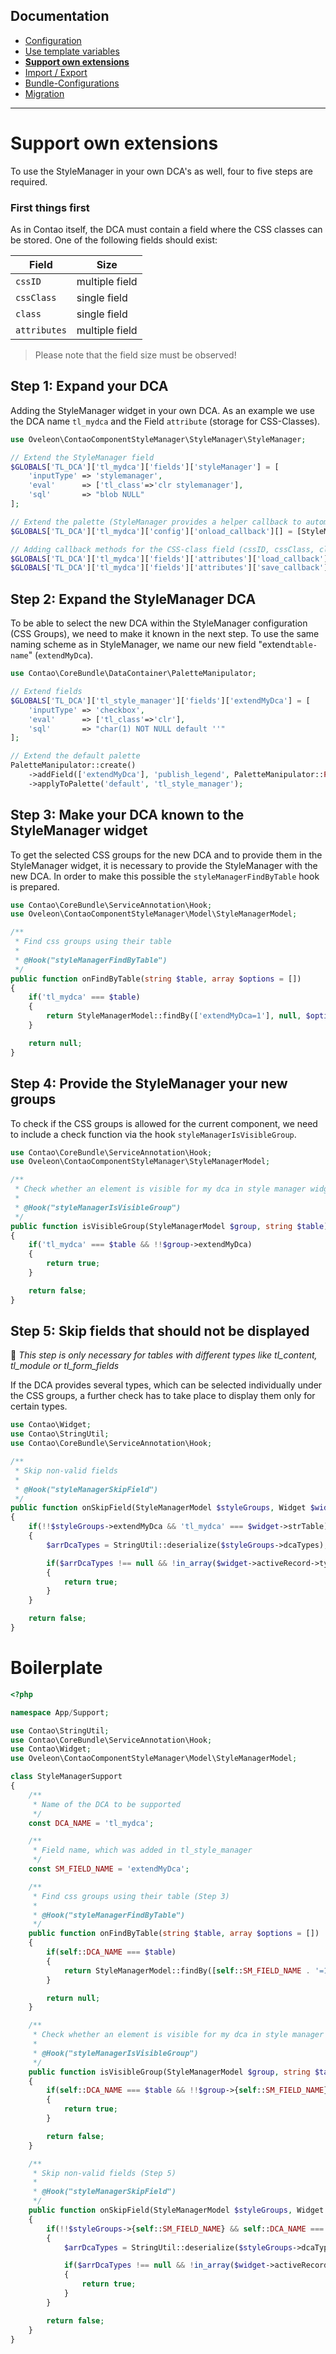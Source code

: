 ## Documentation
- [Configuration](CONFIGURATION.md)
- [Use template variables](TEMPLATE_VARIABLES.md)
- __[Support own extensions](SUPPORT.md)__
- [Import / Export](IMPORT_EXPORT.md)
- [Bundle-Configurations](BUNDLE_CONFIG.md)
- [Migration](docs/MIGRATE.md)

---

# Support own extensions
To use the StyleManager in your own DCA's as well, four to five steps are required.

### First things first
As in Contao itself, the DCA must contain a field where the CSS classes can be stored. One of the following fields should exist:

| Field        | Size           |
|--------------|----------------|
| `cssID`      | multiple field |
| `cssClass`   | single field   |
| `class`      | single field   |
| `attributes` | multiple field |

> Please note that the field size must be observed!

## Step 1: Expand your DCA
Adding the StyleManager widget in your own DCA. As an example we use the DCA name `tl_mydca` and the Field `attribute` (storage for CSS-Classes).

```php
use Oveleon\ContaoComponentStyleManager\StyleManager\StyleManager;

// Extend the StyleManager field
$GLOBALS['TL_DCA']['tl_mydca']['fields']['styleManager'] = [
    'inputType' => 'stylemanager',
    'eval'      => ['tl_class'=>'clr stylemanager'],
    'sql'       => "blob NULL"
];

// Extend the palette (StyleManager provides a helper callback to automatically include all palettes in the DCA, Contao's palette manipulator can also be used)
$GLOBALS['TL_DCA']['tl_mydca']['config']['onload_callback'][] = [StyleManager::class, 'addPalette'];

// Adding callback methods for the CSS-class field (cssID, cssClass, class or attributes)
$GLOBALS['TL_DCA']['tl_mydca']['fields']['attributes']['load_callback'][] = [StyleManager::class, 'onLoad'];
$GLOBALS['TL_DCA']['tl_mydca']['fields']['attributes']['save_callback'][] = [StyleManager::class, 'onSave'];
```

## Step 2: Expand the StyleManager DCA
To be able to select the new DCA within the StyleManager configuration (CSS Groups), we need to make it known in the next step. To use the same naming scheme as in StyleManager, we name our new field "extend`table-name`" (`extendMyDca`).

```php
use Contao\CoreBundle\DataContainer\PaletteManipulator;

// Extend fields
$GLOBALS['TL_DCA']['tl_style_manager']['fields']['extendMyDca'] = [
    'inputType' => 'checkbox',
    'eval'      => ['tl_class'=>'clr'],
    'sql'       => "char(1) NOT NULL default ''"
];

// Extend the default palette
PaletteManipulator::create()
    ->addField(['extendMyDca'], 'publish_legend', PaletteManipulator::POSITION_APPEND)
    ->applyToPalette('default', 'tl_style_manager');
```

## Step 3: Make your DCA known to the StyleManager widget

To get the selected CSS groups for the new DCA and to provide them in the StyleManager widget, it is necessary to provide the StyleManager with the new DCA. In order to make this possible the `styleManagerFindByTable` hook is prepared.

```php
use Contao\CoreBundle\ServiceAnnotation\Hook;
use Oveleon\ContaoComponentStyleManager\Model\StyleManagerModel;

/**
 * Find css groups using their table
 * 
 * @Hook("styleManagerFindByTable")
 */
public function onFindByTable(string $table, array $options = [])
{
    if('tl_mydca' === $table)
    {
        return StyleManagerModel::findBy(['extendMyDca=1'], null, $options);
    }

    return null;
}
```

## Step 4: Provide the StyleManager your new groups

To check if the CSS groups is allowed for the current component, we need to include a check function via the hook `styleManagerIsVisibleGroup`.

```php
use Contao\CoreBundle\ServiceAnnotation\Hook;
use Oveleon\ContaoComponentStyleManager\StyleManagerModel;

/**
 * Check whether an element is visible for my dca in style manager widget
 * 
 * @Hook("styleManagerIsVisibleGroup")
 */
public function isVisibleGroup(StyleManagerModel $group, string $table): bool
{
    if('tl_mydca' === $table && !!$group->extendMyDca)
    {
        return true;
    }

    return false;
}
```

## Step 5: **Skip fields** that should not be displayed

📌 _This step is only necessary for tables with different types like tl_content, tl_module or tl_form_fields_

If the DCA provides several types, which can be selected individually under the CSS groups, a further check has to take place to display them only for certain types.

```php
use Contao\Widget;
use Contao\StringUtil;
use Contao\CoreBundle\ServiceAnnotation\Hook;

/**
 * Skip non-valid fields
 *
 * @Hook("styleManagerSkipField")
 */
public function onSkipField(StyleManagerModel $styleGroups, Widget $widget)
{
    if(!!$styleGroups->extendMyDca && 'tl_mydca' === $widget->strTable)
    {
        $arrDcaTypes = StringUtil::deserialize($styleGroups->dcaTypes);

        if($arrDcaTypes !== null && !in_array($widget->activeRecord->type, $arrDcaTypes))
        {
            return true;
        }
    }

    return false;
}
```

# Boilerplate

```php
<?php

namespace App/Support;

use Contao\StringUtil;
use Contao\CoreBundle\ServiceAnnotation\Hook;
use Contao\Widget;
use Oveleon\ContaoComponentStyleManager\Model\StyleManagerModel;

class StyleManagerSupport
{
    /**
     * Name of the DCA to be supported
     */
    const DCA_NAME = 'tl_mydca';

    /**
     * Field name, which was added in tl_style_manager
     */
    const SM_FIELD_NAME = 'extendMyDca';

    /**
     * Find css groups using their table (Step 3)
     *
     * @Hook("styleManagerFindByTable")
     */
    public function onFindByTable(string $table, array $options = [])
    {
        if(self::DCA_NAME === $table)
        {
            return StyleManagerModel::findBy([self::SM_FIELD_NAME . '=1'], null, $options);
        }

        return null;
    }

    /**
     * Check whether an element is visible for my dca in style manager widget (Step 4)
     *
     * @Hook("styleManagerIsVisibleGroup")
     */
    public function isVisibleGroup(StyleManagerModel $group, string $table): bool
    {
        if(self::DCA_NAME === $table && !!$group->{self::SM_FIELD_NAME})
        {
            return true;
        }

        return false;
    }

    /**
     * Skip non-valid fields (Step 5)
     *
     * @Hook("styleManagerSkipField")
     */
    public function onSkipField(StyleManagerModel $styleGroups, Widget $widget)
    {
        if(!!$styleGroups->{self::SM_FIELD_NAME} && self::DCA_NAME === $widget->strTable)
        {
            $arrDcaTypes = StringUtil::deserialize($styleGroups->dcaTypes);

            if($arrDcaTypes !== null && !in_array($widget->activeRecord->type, $arrDcaTypes))
            {
                return true;
            }
        }

        return false;
    }
}
```
